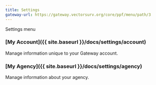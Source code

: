 ```yaml
---
title: Settings
gateway-url: https://gateway.vectorsurv.org/core/ppf/menu/path/3
---
```


Settings menu

### [My Account]({{ site.baseurl }}/docs/settings/account)

Manage information unique to your Gateway account.

### [My Agency]({{ site.baseurl }}/docs/settings/agency)

Manage information about your agency.
